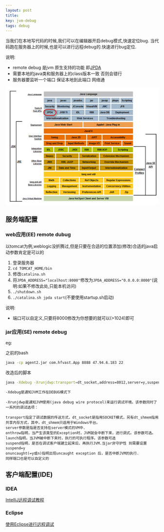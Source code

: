 ```yaml
---
layout: post
title: 
key: jvm-debug
tags: debug
---
```


当我们在本地写代码的时候,我们可以在编辑器开启debug模式,快速定位bug.
当代码跑在服务器上的时候,也是可以进行远程debug的.快速进行bug定位.

说明:

* remote debug 是jvm 原生支持的功能 即[JPDA](https://www.ibm.com/developerworks/cn/java/j-lo-jpda1/) 
* 需要本地的java类和服务器上的class版本一致 否则会错行
* 服务器要监听一个端口 保证本地到此端口 网络通

![JAVA8架构图](</images/java/java.jpg>)

## 服务端配置

### web应用(EE) remote dubug

以tomcat为例,weblogic没折腾过,但是只要在合适的位置添加(修改)合适的java启动参数肯定是可以的

1. 登录服务器
2. `cd TOMCAT_HOME/bin`
3. 修改`catalina.sh`
4. 将`JPDA_ADDRESS="localhost:8000"`修改为`JPDA_ADDRESS="0.0.0.0:8000"`(说明:如果不修改此处,只能本机访问)
5. `./shutdown.sh`
6. `./catalina.sh jpda start`(不要使用startup.sh启动)

说明:
 
* 端口可以自定义,只要将8000修改为你想要的就可以(>1024)即可


### jar应用(SE) remote debug

eg:

之前的bash
```bash
java -cp agent2.jar com.hfvast.App 8888 47.94.6.183 22
```

改造后的脚本

```bash
java -Xdebug -Xrunjdwp:transport=dt_socket,address=8012,server=y,suspend=n -cp agent2.jar com.hfvast.App 8888 47.94.6.183 22
```
```text
-Xdebug是通知JVM工作在DEBUG模式下

-Xrunjdwp是通知JVM使用(java debug wire protocol)来运行调试环境。该参数同时了一系列的调试选项：

transport指定了调试数据的传送方式，dt_socket是指用SOCKET模式，另有dt_shmem指用共享内存方式，其中，dt_shmem只适用于Windows平台。
server参数是指是否支持在server模式的VM中.
onthrow指明，当产生该类型的Exception时，JVM就会中断下来，进行调式。该参数可选。
launch指明，当JVM被中断下来时，执行的可执行程序。该参数可选
suspend指明，是否在调试客户端建立起来后，再执行JVM.当jar非守护性 则需要设置suspend=y
onuncaught(=y或n)指明出现uncaught exception 后，是否中断JVM的执行.
同样端口也是可以自定义的
```

## 客户端配置(IDE)

### IDEA

[IntelliJ远程调试教程](https://www.cnblogs.com/wy2325/p/5600232.html)

### Eclipse

[使用Eclipse进行远程调试](https://blog.csdn.net/sunyujia/article/details/2614614)




